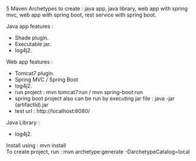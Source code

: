 5 Maven Archetypes to create : java app, java library, web app with spring mvc, web app with spring boot, rest service with spring boot.

Java app features :
- Shade plugin.
- Executable jar.
- log4j2.

Web app features :
- Tomcat7 plugin.
- Spring MVC / Spring Boot
- log4j2.
- run project : mvn tomcat7:run / mvn spring-boot:run
- spring boot project also can be run by executing jar file : java -jar (artifactId).jar
- test url : http://localhost:8080/

Java Library :
- log4j2.

Install using : mvn install<br/>
To create project, run : mvn archetype:generate -DarchetypeCatalog=local

